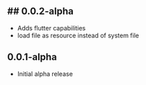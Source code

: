 ## ## 0.0.2-alpha

- Adds flutter capabilities
- load file as resource instead of system file

## 0.0.1-alpha

- Initial alpha release
